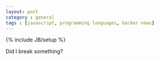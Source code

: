 ```yaml
---
layout: post
category : general
tags : [javascript, programming languages, hacker news]
---
```

{% include JB/setup %}

Did I break something?

